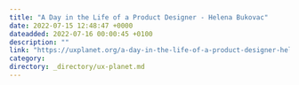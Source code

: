 ```yaml
---
title: "A Day in the Life of a Product Designer - Helena Bukovac"
date: 2022-07-15 12:48:47 +0000
dateadded: 2022-07-16 00:00:45 +0100
description: ""
link: "https://uxplanet.org/a-day-in-the-life-of-a-product-designer-helena-bukovac-986390a88e9e?source=rss----819cc2aaeee0---4"
category:
directory: _directory/ux-planet.md
---
```

